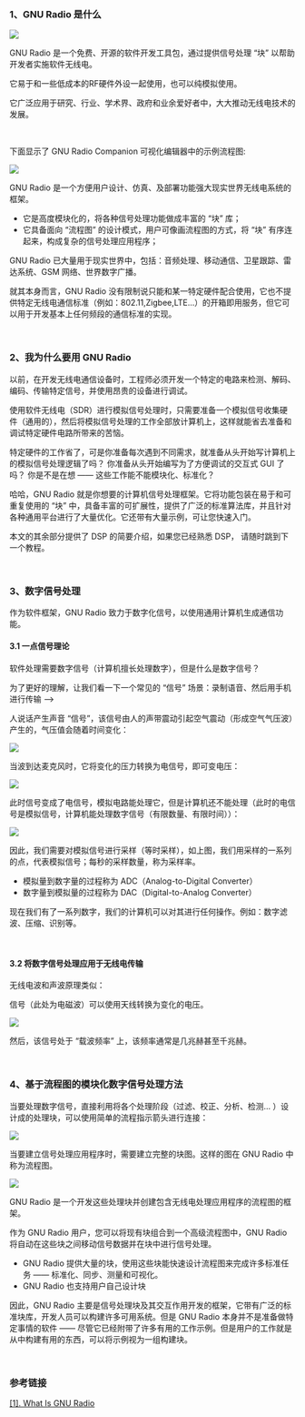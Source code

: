 
### 1、GNU Radio 是什么

![][p1]

GNU Radio 是一个免费、开源的软件开发工具包，通过提供信号处理 “块” 以帮助开发者实施软件无线电。

它易于和一些低成本的RF硬件外设一起使用，也可以纯模拟使用。

它广泛应用于研究、行业、学术界、政府和业余爱好者中，大大推动无线电技术的发展。

</br>

下面显示了 GNU Radio Companion 可视化编辑器中的示例流程图:

![][p2]

GNU Radio 是一个方便用户设计、仿真、及部署功能强大现实世界无线电系统的框架。

- 它是高度模块化的，将各种信号处理功能做成丰富的 “块” 库；
- 它具备面向 “流程图” 的设计模式，用户可像画流程图的方式，将 “块” 有序连起来，构成复杂的信号处理应用程序；

GNU Radio 已大量用于现实世界中，包括：音频处理、移动通信、卫星跟踪、雷达系统、GSM 网络、世界数字广播。

就其本身而言，GNU Radio 没有限制说只能和某一特定硬件配合使用，它也不提供特定无线电通信标准（例如：802.11,Zigbee,LTE...）的开箱即用服务，但它可以用于开发基本上任何频段的通信标准的实现。


</br>


### 2、我为什么要用 GNU Radio

以前，在开发无线电通信设备时，工程师必须开发一个特定的电路来检测、解码、编码、传输特定信号，并使用昂贵的设备进行调试。

使用软件无线电（SDR）进行模拟信号处理时，只需要准备一个模拟信号收集硬件（通用的），然后将模拟信号处理的工作全部放计算机上，这样就能省去准备和调试特定硬件电路所带来的苦恼。

特定硬件的工作省了，可是你准备每次遇到不同需求，就准备从头开始写计算机上的模拟信号处理逻辑了吗？ 你准备从头开始编写为了方便调试的交互式 GUI 了吗？ 你是不是在想 —— 这些工作能不能模块化、标准化？

哈哈，GNU Radio 就是你想要的计算机信号处理框架。它将功能包装在易于和可重复使用的 “块” 中，具备丰富的可扩展性，提供了广泛的标准算法库，并且针对各种通用平台进行了大量优化。它还带有大量示例，可让您快速入门。

本文的其余部分提供了 DSP 的简要介绍，如果您已经熟悉 DSP， 请随时跳到下一个教程。

</br>

### 3、数字信号处理

作为软件框架，GNU Radio 致力于数字化信号，以使用通用计算机生成通信功能。

#### 3.1 一点信号理论

软件处理需要数字信号（计算机擅长处理数字），但是什么是数字信号？

为了更好的理解，让我们看一下一个常见的 “信号” 场景：录制语音、然后用手机进行传输 -->

人说话产生声音 “信号”，该信号由人的声带震动引起空气震动（形成空气气压波）产生的，气压值会随着时间变化：

![][p3]

当波到达麦克风时，它将变化的压力转换为电信号，即可变电压：

![][p4]

此时信号变成了电信号，模拟电路能处理它，但是计算机还不能处理（此时的电信号是模拟信号，计算机能处理数字信号（有限数量、有限时间））：

![][p5]

因此，我们需要对模拟信号进行采样（等时采样），如上图，我们用采样的一系列的点，代表模拟信号；每秒的采样数量，称为采样率。

- 模拟量到数字量的过程称为 ADC（Analog-to-Digital Converter）
- 数字量到模拟量的过程称为 DAC（Digital-to-Analog Converter）

现在我们有了一系列数字，我们的计算机可以对其进行任何操作。例如：数字滤波、压缩、识别等。

</br>

#### 3.2 将数字信号处理应用于无线电传输

无线电波和声波原理类似：

信号（此处为电磁波）可以使用天线转换为变化的电压。

![][p6]

然后，该信号处于 “载波频率” 上，该频率通常是几兆赫甚至千兆赫。

</br>

### 4、基于流程图的模块化数字信号处理方法

当要处理数字信号，直接利用将各个处理阶段（过滤、校正、分析、检测... ）设计成的处理块，可以使用简单的流程指示箭头进行连接：

![][p7]

当要建立信号处理应用程序时，需要建立完整的块图。这样的图在 GNU Radio 中称为流程图。

![][p8]

GNU Radio 是一个开发这些处理块并创建包含无线电处理应用程序的流程图的框架。

作为 GNU Radio 用户，您可以将现有块组合到一个高级流程图中，GNU Radio 将自动在这些块之间移动信号数据并在块中进行信号处理。

- GNU Radio 提供大量的块，使用这些块能快速设计流程图来完成许多标准任务 —— 标准化、同步、测量和可视化。
- GNU Radio 也支持用户自己设计块

因此，GNU Radio 主要是信号处理块及其交互作用开发的框架，它带有广泛的标准块库，开发人员可以构建许多可用系统。但是 GNU Radio 本身并不是准备做特定事情的软件 —— 尽管它已经附带了许多有用的工作示例。但是用户的工作就是从中构建有用的东西，可以将示例视为一组构建块。


</br>


### 参考链接

[[1]. What Is GNU Radio][#1]




[#1]:https://wiki.gnuradio.org/index.php?title=What_Is_GNU_Radio#A_little_signal_theory
[p1]:https://tuchuang.beautifulzzzz.com:3000/?path=/6d/0e7cecca2f258f3d3eebd71b2471a9.png
[p2]:https://tuchuang.beautifulzzzz.com:3000/?path=/e4/abf1dfbc874c79a0fa6df8c514c7df.png
[p3]:https://tuchuang.beautifulzzzz.com:3000/?path=/12/5b70b0ddb8a51913d9a41618fe6f22.png
[p4]:https://tuchuang.beautifulzzzz.com:3000/?path=/78/c98df57e264f3416ec63f886915095.png
[p5]:https://tuchuang.beautifulzzzz.com:3000/?path=/bc/4377c852d877a03b16631260551979.png
[p6]:https://tuchuang.beautifulzzzz.com:3000/?path=/3c/56eda46c94d77cf1222fb5c0d7470d.png
[p7]:https://tuchuang.beautifulzzzz.com:3000/?path=/ac/b8b6ec4514d6d62be9e34ae73f4327.png
[p8]:https://tuchuang.beautifulzzzz.com:3000/?path=/e5/b43d5c3a9841ea0b88693826e5b8c4.png
[px]:https://tuchuang.beautifulzzzz.com:3000/?path=/7b/24abbb1cf6f0bee204045d1f3bdb34.png

